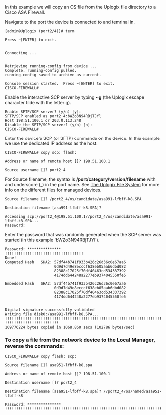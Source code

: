 In this example we will copy an OS file from the Uplogix file directory to a Cisco ASA Firewall.


Navigate to the port the device is connected to and temrinal in.
```
[admin@Uplogix (port2/4)]# term 

Press ~[ENTER] to exit. 


Connecting ...


Retrieving running-config from device ...
Complete. running-config pulled. 
running-config saved to archive as current.

Console session started.  Press ~[ENTER] to exit.
CISCO-FIREWALL# 
```  

                                                                                                                                                                                
Enable the interactive SCP server by typing **~g** (the Uplogix escape character tilde with the letter g).

```                                                                                                                                                                                                
Enable SFTP/SCP server? (y/n) [y]:                                
SFTP/SCP enabled as port2_4:bWZo3N94RBjTJYl                      
Host 198.51.100.1 or 203.0.113.248                         
Disable the SFTP/SCP server? (y/n) [n]:                                          
CISCO-FIREWALL#                                                

```                                                                                                                                                                               
Enter the device's SCP (or SFTP) commands on the device. In this example we use the dedicated IP address as the host.

```                                                                                                                                         
CISCO-FIREWALL# copy scp: flash:
                                    
Address or name of remote host []? 198.51.100.1
                                                 
Source username []? port2_4

```                                 
For Source filename, the syntax is **/port/category/version/filename** with and underscore (_) in the port name. See [The Uplogix File System](https://uplogix.com/docs/local-manager-user-guide/configuring-managed-devices/uplogix-file-system "The Uplogix File System") for more info on the different files for managed devices. 

                                                                                                                               
```                                                                                                         
Source filename []? /port2_4/os/candidate/asa991-lfbff-k8.SPA

Destination filename [asa991-lfbff-k8.SPA]?                                                
 
Accessing scp://port2_4@198.51.100.1//port2_4/os/candidate/asa991-lfbff-k8.SPA...
Password:
```                                                                                                          
Enter the password that was randomly generated when the SCP server was started (in this example 'bWZo3N94RBjTJYl').

```
Password: ***************
!!!!!!!!!!!!!!!!!!!!!!!!!!!!!!!!!!!
Done!
Computed Hash   SHA2: 57df44b741f933b426c26d36c0e67aa6
                      0d9d7d49e8ecccf638eb05aab6dbd082
                      82388c17025f70df40463cd534337392
                      4174dd644248a2277eb9374045550fe5  
                                                    
Embedded Hash   SHA2: 57df44b741f933b426c26d36c0e67aa6
                      0d9d7d49e8ecccf638eb05aab6dbd082
                      82388c17025f70df40463cd534337392
                      4174dd644248a2277eb9374045550fe5
 

Digital signature successfully validated
Writing file disk0:/asa991-lfbff-k8.SPA...                                            
!!!!!!!!!!!!!!!!!!!!!!!!!!!!!!!!!!!!!!!!!!!!!!!!!!!!!!!!!!!!!!!!!!!!!!!!!!!!!!!!!
!!!!!!!!!!!!!!!!!!!!!!!!
109776224 bytes copied in 1068.860 secs (102786 bytes/sec)
```



### To copy a file from the network device to the Local Manager, reverse the commands:
```
CISCO_FIREWALL# copy flash: scp: 
 
Source filename []? asa951-lfbff-k8.spa

Address or name of remote host []? 198.51.100.1
  
Destination username []? port2_4  
  
Destination filename [asa951-lfbff-k8.spa]? //port2_4/os/named/asa951-lfbff-k8
                                                                                                                                                                                                
Password: *************** 
!!!!!!!!!!!!!!!!!!!!!!!!!!!!!!!!!!!!!!!!!!!!!!!!!!!!!!!!!!!!!!!!!!!!!!!!!!!!!!!!!!!!!!!!!!!!!!
```                                                      
